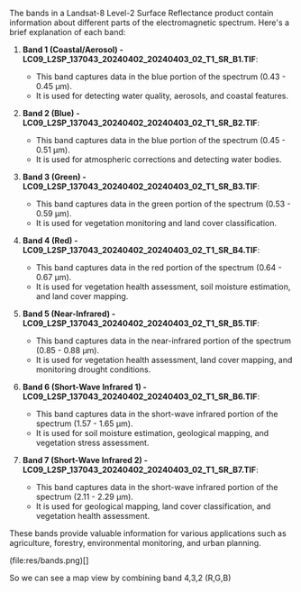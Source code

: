 The bands in a Landsat-8 Level-2 Surface Reflectance product contain information about different parts of the electromagnetic spectrum. Here's a brief explanation of each band:

1. **Band 1 (Coastal/Aerosol) - LC09_L2SP_137043_20240402_20240403_02_T1_SR_B1.TIF**:
   - This band captures data in the blue portion of the spectrum (0.43 - 0.45 μm).
   - It is used for detecting water quality, aerosols, and coastal features.

2. **Band 2 (Blue) - LC09_L2SP_137043_20240402_20240403_02_T1_SR_B2.TIF**:
   - This band captures data in the blue portion of the spectrum (0.45 - 0.51 μm).
   - It is used for atmospheric corrections and detecting water bodies.

3. **Band 3 (Green) - LC09_L2SP_137043_20240402_20240403_02_T1_SR_B3.TIF**:
   - This band captures data in the green portion of the spectrum (0.53 - 0.59 μm).
   - It is used for vegetation monitoring and land cover classification.

4. **Band 4 (Red) - LC09_L2SP_137043_20240402_20240403_02_T1_SR_B4.TIF**:
   - This band captures data in the red portion of the spectrum (0.64 - 0.67 μm).
   - It is used for vegetation health assessment, soil moisture estimation, and land cover mapping.

5. **Band 5 (Near-Infrared) - LC09_L2SP_137043_20240402_20240403_02_T1_SR_B5.TIF**:
   - This band captures data in the near-infrared portion of the spectrum (0.85 - 0.88 μm).
   - It is used for vegetation health assessment, land cover mapping, and monitoring drought conditions.

6. **Band 6 (Short-Wave Infrared 1) - LC09_L2SP_137043_20240402_20240403_02_T1_SR_B6.TIF**:
   - This band captures data in the short-wave infrared portion of the spectrum (1.57 - 1.65 μm).
   - It is used for soil moisture estimation, geological mapping, and vegetation stress assessment.

7. **Band 7 (Short-Wave Infrared 2) - LC09_L2SP_137043_20240402_20240403_02_T1_SR_B7.TIF**:
   - This band captures data in the short-wave infrared portion of the spectrum (2.11 - 2.29 μm).
   - It is used for geological mapping, land cover classification, and vegetation health assessment.

These bands provide valuable information for various applications such as agriculture, forestry, environmental monitoring, and urban planning.


(file:res/bands.png)[]

So we can see a map view by combining band 4,3,2 (R,G,B)